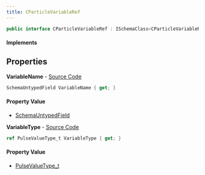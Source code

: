 ```yaml
---
title: CParticleVariableRef
---
```


```csharp
public interface CParticleVariableRef : ISchemaClass<CParticleVariableRef>, ISchemaField, ISchemaClass, INativeHandle
```

#### Implements

## Properties

**VariableName** - [Source Code](https://github.com/swiftly-solution/swiftlys2/blob/master/managed/src/SwiftlyS2.Generated/Schemas/Interfaces/CParticleVariableRef.cs#L17)

```csharp
SchemaUntypedField VariableName { get; }
```

#### Property Value

- [SchemaUntypedField](/docs/api/shared/schemas/schemauntypedfield)

**VariableType** - [Source Code](https://github.com/swiftly-solution/swiftlys2/blob/master/managed/src/SwiftlyS2.Generated/Schemas/Interfaces/CParticleVariableRef.cs#L19)

```csharp
ref PulseValueType_t VariableType { get; }
```

#### Property Value

- [PulseValueType_t](/docs/api/shared/schemadefinitions/pulsevaluetype_t)

